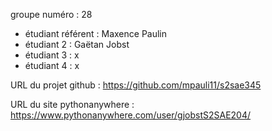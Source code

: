 groupe numéro : 28

* étudiant référent : Maxence Paulin
* étudiant 2 : Gaëtan Jobst
* étudiant 3 : x
* étudiant 4 : x

URL du projet github : https://github.com/mpauli11/s2sae345

URL du site pythonanywhere : https://www.pythonanywhere.com/user/gjobstS2SAE204/

